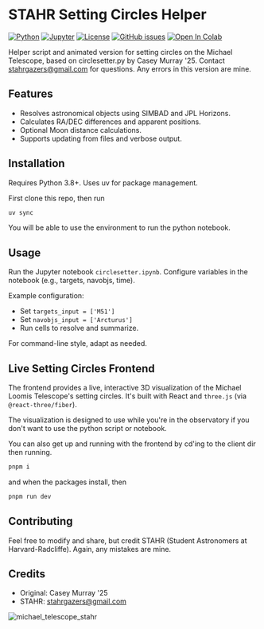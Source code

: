 

# STAHR Setting Circles Helper

[![Python](https://img.shields.io/badge/python-3.8%2B-blue)](https://www.python.org/)
[![Jupyter](https://img.shields.io/badge/jupyter-notebook-orange)](https://jupyter.org/)
[![License](https://img.shields.io/badge/license-CC%20BY--SA%204.0-green)](https://creativecommons.org/licenses/by-sa/4.0/)
[![GitHub issues](https://img.shields.io/github/issues/lukehollis/stahr-circlesetters)](https://github.com/lukehollis/stahr-circlesetters/issues) 
[![Open In Colab](https://colab.research.google.com/assets/colab-badge.svg)](https://colab.research.google.com/drive/1F3SD-m1iwgjMsEwkkqAkOm-y-3jtsy-6)

Helper script and animated version for setting circles on the Michael Telescope, based on circlesetter.py by Casey Murray '25. Contact stahrgazers@gmail.com for questions. Any errors in this version are mine. 


## Features
- Resolves astronomical objects using SIMBAD and JPL Horizons.
- Calculates RA/DEC differences and apparent positions.
- Optional Moon distance calculations.
- Supports updating from files and verbose output.

## Installation
Requires Python 3.8+. Uses uv for package management.

First clone this repo, then run

```bash
uv sync
```

You will be able to use the environment to run the python notebook. 

## Usage
Run the Jupyter notebook `circlesetter.ipynb`. Configure variables in the notebook (e.g., targets, navobjs, time).

Example configuration:
- Set `targets_input = ['M51']`
- Set `navobjs_input = ['Arcturus']`
- Run cells to resolve and summarize.

For command-line style, adapt as needed.

## Live Setting Circles Frontend

The frontend provides a live, interactive 3D visualization of the Michael Loomis Telescope's setting circles. It's built with React and `three.js` (via `@react-three/fiber`).

The visualization is designed to use while you're in the observatory if you don't want to use the python script or notebook. 

You can also get up and running with the frontend by cd'ing to the client dir then running. 

```bash
pnpm i
``` 

and when the packages install, then

```bash
pnpm run dev
```

## Contributing
Feel free to modify and share, but credit STAHR (Student Astronomers at Harvard-Radcliffe). Again, any mistakes are mine. 

## Credits
- Original: Casey Murray '25
- STAHR: stahrgazers@gmail.com

![michael_telescope_stahr](https://github.com/user-attachments/assets/69e526a2-c9bf-4d77-9289-70886cce3f82)